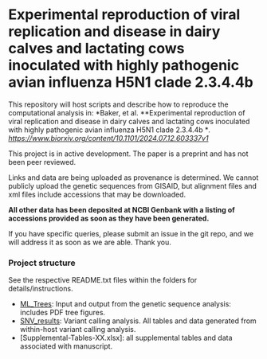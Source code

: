 # Experimental reproduction of viral replication and disease in dairy calves and lactating cows inoculated with highly pathogenic avian influenza H5N1 clade 2.3.4.4b 

This repository will host scripts and describe how to reproduce the computational analysis in:
*Baker, et al. **Experimental reproduction of viral replication and disease in dairy calves and lactating cows inoculated with highly pathogenic avian influenza H5N1 clade 2.3.4.4b **. https://www.biorxiv.org/content/10.1101/2024.07.12.603337v1*

This project is in active development. The paper is a preprint and has not been peer reviewed. 

Links and data are being uploaded as provenance is determined. We cannot publicly upload the genetic sequences from GISAID, but alignment files and xml files include accessions that may be downloaded.

**All other data has been deposited at NCBI Genbank with a listing of accessions provided as soon as they have been generated.**

If you have specific queries, please submit an issue in the git repo, and we will address it as soon as we are able. Thank you.


### Project structure ###
See the respective README.txt files within the folders for details/instructions.
- [ML_Trees](ML_Trees/): Input and output from the genetic sequence analysis: includes PDF tree figures.
- [SNV_results](SNV_results/): Variant calling analysis. All tables and data generated from within-host variant calling analysis.
- [Supplemental-Tables-XX.xlsx]: all supplemental tables and data associated with manuscript.